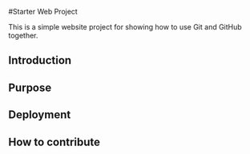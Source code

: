 #Starter Web Project

This is a simple website project for showing how to use Git and GitHub together.
## Introduction

## Purpose

## Deployment

## How to contribute